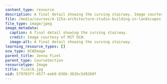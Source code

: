 ```yaml
---
content_type: resource
description: A final detail showing the curving stairway. Image courtesy of MIT OCW.
file: /media/courses/4-125a-architecture-studio-building-in-landscapes-fall-2005/579703ff4577eeb9836b382bc5d9260f_fizel6.jpg
file_type: image/jpeg
image_metadata:
  caption: A final detail showing the curving stairway.
  credit: Image courtesy of MIT OCW.
  image-alt: A final detail showing the curving stairway.
learning_resource_types: []
ocw_type: OCWImage
parent_title: Jenna Fizel
parent_type: CourseSection
resourcetype: Image
title: fizel6.jpg
uid: 579703ff-4577-eeb9-836b-382bc5d9260f
---
```


